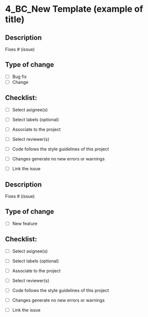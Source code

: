 # 4_BC_New Template (example of title)
<!--- For the title and name of the PR use the following structure: #issue_TypeIssue_BriefDescription
#issue is the one linked to the PR
TypeIssue is BC for Bug Fix or change, NF for New Feature or TE for Testing -->




<!--- IF the PR is for Bug Fix or change use the following. -->

## Description
<!---Please describe the problem, root cause and the solution provided. 
Include a summary of the change(s) and which issue is fixed or closed (optional).-->

Fixes # (issue) 

## Type of change
<!---Please select the best option (and delete the other option).-->

- [ ] Bug fix 
- [ ] Change 

## Checklist:

- [ ] Select asignee(s)
- [ ] Select labels (optional)
- [ ] Associate to the project
- [ ] Select reviewer(s)
- [ ] Code follows the style guidelines of this project
- [ ] Changes generate no new errors or warnings
- [ ] Link the issue






<!--- IF the PR is for New Feature use the following. -->

## Description
<!---Please describe the new feature.
Include a summary of the change(s) you're making.-->

Fixes # (issue) 

## Type of change

- [ ] New feature 

## Checklist:

- [ ] Select asignee(s)
- [ ] Select labels (optional)
- [ ] Associate to the project
- [ ] Select reviewer(s)
- [ ] Code follows the style guidelines of this project
- [ ] Changes generate no new errors or warnings
- [ ] Link the issue


